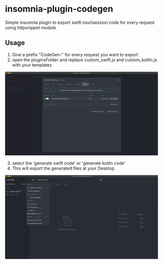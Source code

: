 # insomnia-plugin-codegen
Simple insomnia plugin to export swift nsurlsession code for every request using httpsnippet module

## Usage

1. Give a prefix "CodeGen-" for every request you want to export
2. open the pluginsFolder and replace custom_swift.js and custom_kotlin.js with your templates

![Screenshot](./screenshots/pluginsFolder.png)

3. select the 'generate swift code' or 'generate kotlin code'
4. This will export the generated files at your Desktop 

![Screenshot](./screenshots/plugin.png)
